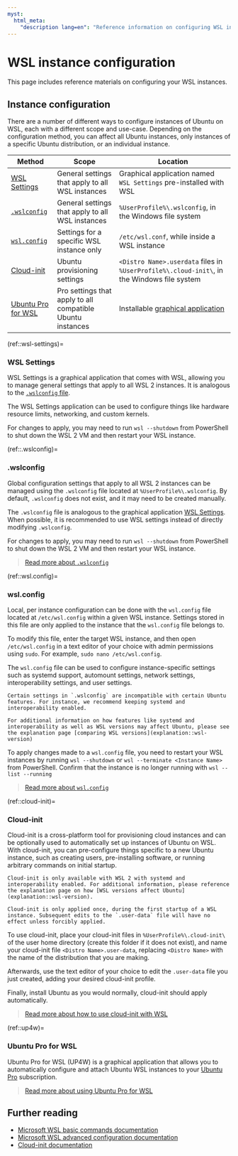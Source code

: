 ```yaml
---
myst:
  html_meta:
    "description lang=en": "Reference information on configuring WSL instances."
---
```


# WSL instance configuration

This page includes reference materials on configuring your WSL instances.

## Instance configuration

There are a number of different ways to configure instances of Ubuntu on WSL, each with a different scope and use-case. Depending on the configuration method, you can affect all Ubuntu instances, only instances of a specific Ubuntu distribution, or an individual instance.

| Method                            | Scope                                                      | Location                                                                                   |
| --------------------------------- | ---------------------------------------------------------- | ------------------------------------------------------------------------------------------ |
| [WSL Settings](ref::wsl-settings) | General settings that apply to all WSL instances           | Graphical application named `WSL Settings` pre-installed with WSL                          |
| [`.wslconfig`](ref::.wslconfig)   | General settings that apply to all WSL instances           | `%UserProfile%\.wslconfig`, in the Windows file system                                     |
| [`wsl.config`](ref::wsl.config)   | Settings for a specific WSL instance only                  | `/etc/wsl.conf`, while inside a WSL instance                                               |
| [Cloud-init](ref::cloud-init)     | Ubuntu provisioning settings                               | `<Distro Name>.userdata` files in `%UserProfile%\.cloud-init\`, in the Windows file system |
| [Ubuntu Pro for WSL](ref::up4w)   | Pro settings that apply to all compatible Ubuntu instances | Installable [graphical application ](howto::up4w)                                          |

(ref::wsl-settings)=

### WSL Settings

WSL Settings is a graphical application that comes with WSL, allowing you to manage general settings that apply to all WSL 2 instances. It is analogous to the [`.wslconfig` file](ref::.wslconfig).

The WSL Settings application can be used to configure things like hardware resource limits, networking, and custom kernels.

For changes to apply, you may need to run `wsl --shutdown` from PowerShell to shut down the WSL 2 VM and then restart your WSL instance.

(ref::.wslconfig)=

### .wslconfig

Global configuration settings that apply to all WSL 2 instances can be managed using the `.wslconfig` file located at `%UserProfile%\.wslconfig`. By default, `.wslconfig` does not exist, and it may need to be created manually.

The `.wslconfig` file is analogous to the graphical application [WSL Settings](ref::wsl-settings). When possible, it is recommended to use WSL settings instead of directly modifying `.wslconfig`.

For changes to apply, you may need to run `wsl --shutdown` from PowerShell to shut down the WSL 2 VM and then restart your WSL instance.

> [Read more about `.wslconfig`](https://learn.microsoft.com/en-us/windows/wsl/wsl-config#wslconfig)

(ref::wsl.config)=

### wsl.config

Local, per instance configuration can be done with the `wsl.config` file located at `/etc/wsl.config` within a given WSL instance. Settings stored in this file are only applied to the instance that the `wsl.config` file belongs to.

To modify this file, enter the target WSL instance, and then open `/etc/wsl.config` in a text editor of your choice with admin permissions using `sudo`. For example, `sudo nano /etc/wsl.config`.

The `wsl.config` file can be used to configure instance-specific settings such as systemd support, automount settings, network settings, interoperability settings, and user settings.

```{warning}
Certain settings in `.wslconfig` are incompatible with certain Ubuntu features. For instance, we recommend keeping systemd and interoperability enabled.

For additional information on how features like systemd and interoperability as well as WSL versions may affect Ubuntu, please see the explanation page [comparing WSL versions](explanation::wsl-version)
```

To apply changes made to a `wsl.config` file, you need to restart your WSL instances by running `wsl --shutdown` or `wsl --terminate <Instance Name>` from PowerShell. Confirm that the instance is no longer running with `wsl --list --running`

> [Read more about `wsl.config`](https://learn.microsoft.com/en-us/windows/wsl/wsl-config#wslconf)

(ref::cloud-init)=

### Cloud-init

Cloud-init is a cross-platform tool for provisioning cloud instances and can be optionally used to automatically set up instances of Ubuntu on WSL.
With cloud-init, you can pre-configure things specific to a new Ubuntu instance, such as creating users, pre-installing software, or running arbitrary commands on initial startup.

```{important}
Cloud-init is only available with WSL 2 with systemd and interoperability enabled. For additional information, please reference the explanation page on how [WSL versions affect Ubuntu](explanation::wsl-version).
```

```{note}
Cloud-init is only applied once, during the first startup of a WSL instance. Subsequent edits to the `.user-data` file will have no effect unless forcibly applied.
```

To use cloud-init, place your cloud-init files in `%UserProfile%\.cloud-init\` of the user home directory (create this folder if it does not exist), and name your cloud-init file `<Distro Name>.user-data`, replacing `<Distro Name>` with the name of the distribution that you are making.

Afterwards, use the text editor of your choice to edit the `.user-data` file you just created, adding your desired cloud-init profile.

Finally, install Ubuntu as you would normally, cloud-init should apply automatically.

> [Read more about how to use cloud-init with WSL](howto::cloud-init)

(ref::up4w)=

### Ubuntu Pro for WSL

Ubuntu Pro for WSL (UP4W) is a graphical application that allows you to automatically configure and attach Ubuntu WSL instances to your [Ubuntu Pro](https://ubuntu.com/pro) subscription.

> [Read more about using Ubuntu Pro for WSL](howto::up4w)

## Further reading

- [Microsoft WSL basic commands documentation](https://learn.microsoft.com/en-us/windows/wsl/basic-commands)
- [Microsoft WSL advanced configuration documentation](https://learn.microsoft.com/en-us/windows/wsl/wsl-config)
- [Cloud-init documentation](https://cloudinit.readthedocs.io/en/latest/)
